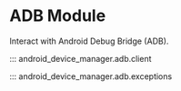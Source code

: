 # ADB Module

Interact with Android Debug Bridge (ADB).

::: android_device_manager.adb.client

::: android_device_manager.adb.exceptions